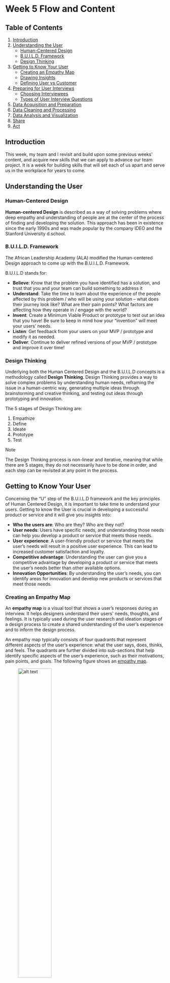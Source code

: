 # Week 5 Flow and Content

## Table of Contents  
1. [Introduction](#introduction)
2. [Understanding the User](#Understanding-the-User)
   * [Human-Centered Design](#Human-Centered-Design)
   * [B.U.I.L.D. Framework](#B-U-I-L-D-Framework)
   * [Design Thinking](#Design-Thinking)
3. [Getting to Know Your User](#Getting-to-Know-Your-User)
   * [Creating an Empathy Map](#Creating-an-Empathy-Map)
   * [Drawing Insights](#Drawing-Insights)
   * [Defining User vs Customer](#Defining-User-vs-Customer)
4. [Preparing for User Interviews](#Preparing-for-User-Interviews)
   * [Choosing Interviewees](#Choosing-Interviewees)
   * [Types of User Interview Questions](#Types-of-User-Interview-Questions)
5. [Data Acquisition and Preparation](#data-acquisition-and-preparation)
6. [Data Cleaning and Processing](#data-cleaning-and-processing)
8. [Data Analysis and Visualization](#data-analysis-and-visualization)
9. [Share](#share)
10. [Act](#act) 

## Introduction
This week, my team and I revisit and build upon some previous weeks' content, and acquire new skills that we can apply to advance our team project. It is a week for building skills that will set each of us apart and serve us in the workplace for years to come. 

## Understanding the User

### Human-Centered Design
**Human-centered Design** is described as a way of solving problems where deep empathy and understanding of people are at the center of the process of finding and developing the solution. This approach has been in existence since the early 1990s and was made popular by the company IDEO and the Stanford University d.school.

### B.U.I.L.D. Framework
The African Leadership Academy (ALA) modified the Human-centered Design approach to come up with the B.U.I.L.D. Framework.

B.U.I.L.D stands for:
*	**Believe**: Know that the problem you have identified has a solution, and trust that you and your team can build something to address it
*	**Understand**: Take the time to learn about the experience of the people affected by this problem / who will be using your solution – what does their journey look like? What are their pain points? What factors are affecting how they operate in / engage with the world?
*	**Invent**: Create a Minimum Viable Product or prototype to test out an idea that you have! Be sure to keep in mind how your “invention” will meet your users’ needs.
*	**Listen**: Get feedback from your users on your MVP / prototype and modify it as needed.
*	**Deliver**: Continue to deliver refined versions of your MVP / prototype and improve it over time!

### Design Thinking
Underlying both the Human Centered Design and the B.U.I.L.D concepts is a methodology called **Design Thinking**. Design Thinking provides a way to solve complex problems by understanding human needs, reframing the issue in a human-centric way, generating multiple ideas through brainstorming and creative thinking, and testing out ideas through prototyping and innovation.

The 5 stages of Design Thinking are:
1.	Empathize
2.	Define
3.	Ideate
4.	Prototype
5.	Test
> [!NOTE]
> The Design Thinking process is non-linear and iterative, meaning that while there are 5 stages, they do not necessarily have to be done in order, and each step can be revisited at any point in the process.

## Getting to Know Your User
Concerning the “U” step of the B.U.I.L.D framework and the key principles of Human Centered Design, it is important to take time to understand your users. Getting to know the User is crucial in developing a successful product or service and it will give you insights into:
*	**Who the users are**: Who are they? Who are they not?
*	**User needs**: Users have specific needs, and understanding those needs can help you develop a product or service that meets those needs.
*	**User experience**: A user-friendly product or service that meets the user’s needs will result in a positive user experience. This can lead to increased customer satisfaction and loyalty.
*	**Competitive advantage**: Understanding the user can give you a competitive advantage by developing a product or service that meets the user’s needs better than other available options.
*	**Innovation Opportunities**: By understanding the user’s needs, you can identify areas for innovation and develop new products or services that meet those needs.

### Creating an Empathy Map
An **empathy map** is a visual tool that shows a user’s responses during an interview. It helps designers understand their users' needs, thoughts, and feelings. It is typically used during the user research and ideation stages of a design process to create a shared understanding of the user’s experience and to inform the design process.

An empathy map typically consists of four quadrants that represent different aspects of the user’s experience: what the user says, does, thinks, and feels. The quadrants are further divided into sub-sections that help identify specific aspects of the user’s experience, such as their motivations, pain points, and goals. The following figure shows an [empathy map](https://th.bing.com/th/id/OIP.FoZELdtU-kb48rsBn2iC5QAAAA?rs=1&pid=ImgDetMain).
<figure>
  <img src="https://github.com/Songonge/ALX-Data-Analytics/blob/main/Week 6/EmpathyMap.jpg" width=50% height=50% alt="alt text">
  <figcaption>Figure: Empathy Map </figcaption>
</figure> 
<br/><br/>

> [!IMPORTANT]
> Using an empathy map gives designers a deeper understanding of their users’ needs, behaviors, and emotions. This information can then be used to inform design decisions and create solutions that meet the needs and expectations of the user.

### Drawing Insights
A logical step to get insights from my data would be to:
* **Step 1**: Analyze the information in front of you and look for patterns, contradictions, and opportunities for innovation. For example, if several users mentioned a specific pain point, this could be a potential opportunity for improvement.
* **Step 2**: Group similar insights together to create clear themes. This will help you identify the most significant user needs and priorities.
* **Step 3**: Prioritize the insights based on their importance to the user and their potential impact on the designed product or service.
* **Step 4**: Use the insights to inform your design decisions. Make sure to focus on the user’s perspective and avoid assumptions.

### Defining User vs Customer
In problem-solving, market research, and design thinking the User is different from the Customer.

A **User** is any individual who uses a particular product or service, regardless of whether they pay for it or not. For example, someone who uses a free social media platform would still be considered a user. In design thinking, a user refers to someone who interacts with a product or service, regardless of whether they pay for it or not. The focus is on understanding their needs, wants, behaviors, and pain points to create a better user experience. The goal is to create a solution that meets the user’s needs and helps them achieve their goals.

A **Customer**, on the other hand, is someone who pays for a product or service. They are usually purchasing something from a business, and the transaction involves an exchange of money. In design thinking, the focus is to understand their buying behaviors, motivations, and preferences to create a product or service that meets their needs and solves their problems. The goal is to create a solution that generates revenue for the business and creates value for the customer.

## Team Activity: Defining Target User
This team activity forms part of this week's Milestone submission.
Here, we need to refer back to the problem that our team chose to work on (Recall: the problem is "the underrepresentation of women in leadership roles"). Based on the problem that we identified, define our users by thinking through the following questions. These questions are used to define the user persona that we are solving the problem for.

1. **Who Experiences the Problem Directly?**  
User: Who directly encounters or is affected by the problem statement?
Customer: Whose awareness of the problem may come from reports or observations?

2. **Whose Pain Points Are Addressed by Solving the Problem?**  
User: Whose specific challenges or frustrations will be alleviated by solving the problem?
Customer: Whose strategic goals or concerns align with the resolution of this problem?

3. **Direct vs. Indirect Impact**  
User: Whose daily life, tasks, or experiences are directly impacted by the existence of the problem?
Customer: Whose decision-making or operational efficiency is indirectly influenced by the problem?

4. **Feedback on the Problem**  
User: Whose insights and observations are crucial for understanding the nuances of the problem?
Customer: Whose understanding of the problem may be shaped by reports, data, or external observations?

5. **Long-Term Consequences of the Problem**    
User: Whose quality of life or work is continuously affected by the persistence of the problem?
Customer: Whose strategic objectives or performance metrics are influenced by the ongoing existence of the problem?

> [!NOTE]
> The answer to the above questions will be your target user persona, which is also part of your Milestone # 6 submission in Section A, Step 2. Define this persona as a team, as this will affect who you will be interviewing this week (activity in the next module).

## Preparing for User Interviews

### Choosing Interviewees
Below is a special step-by-step guide on how to choose the right interviews.
1. **Create a user persona**
A user persona is a made-up individual who symbolizes our ideal user. By investigating the characteristics, objectives, motives, and pain points of our target users, we may develop a thorough user persona. This will assist us in establishing a list of requirements for choosing interviews.

2. **Recruit participants**
Once our research objectives have been established and a user persona has been developed, we may begin recruiting participants. There are many ways to find participants, including word-of-mouth, email, and social media.

3. **Screen participants**
Once possible participants have been found, we must screen them to make sure they meet the requirements for our user persona. A screening questionnaire can be used to learn more about a person’s demographics, product usage, and behavior. To determine their fit, we can also do a quick phone or video interview.

4. **Schedule interviews**
Following the screening process, we can set up interviews with the participants. Make sure we provide participants with detailed directions on how to join the interview and what to anticipate. To make scheduling simpler, think about utilizing a program like Calendly. 

### Types of User Interview Questions
Rule of thumb: A good interview generally allows deep, free-flowing conversations with the person you are interviewing
| Question Type | Description |
| :-------------------: | :---------- | 
| Open-Discovery        |Example  <ul><li>“Tell me about…”</li><li>“Why do you…?”</li><li>“What are/ is…?”</li><li>“What… do you use/ do about?”</li><li>“Describe to me how you…/ your experience with…?”</li><li>“How often do you…”</li><li>“How much/ many…”</li></ul> |
| Understanding User Tasks/ Activities             |Example   <ul><li>“How do you [task]…?” (Direct question)</li><li>“Describe how you would [task]?” (Indirect question)</li><li>“What are/ is…?”</li><li>“What are all the things you need to do and know in order to [task]?”</li><li>Sequential: “Walk me through the steps, how do you… [task]?”</li><li>Comparison: “What is the difference between [A] and [B]?”</li></ul>    |
| Performing/ Showing               |Example   <ul><li>“Show me how you [task]” (Asking them to perform the task, share their screen, etc.)</li><li>Role-play: “Let’s pretend I’m your neighbor who knows nothing about [task].</li><li>Guide me so that I could do it myself afterward.</li></ul>   |
| Talking about Problems and Pain Points  |Example   <ul><li>"How does this problem impact you?”</li><li>“How did you solve/ get around that issue?”</li><li>“What’s the hardest/ most frustrating part about…?”</li><li>“If you had a magic wand, what would you change?”</li></ul>   |
| Opinions/ Points of View/Attitudes or Perceptions    |Example   <ul><li>“What do you think about…?”</li><li>“What do you like/ dislike about…?”</li><li>“What would your friend/ partner/ colleague think of that?”</li><li>“Some people….., other……, what is your opinion on that?”</li></ul>   |
| Recalling the Past & Anticipating the Future    |Example   <ul><li>“Please recall a situation when you…, what did you do?”</li><li>“Tell me about your most significant/ memorable experience/ interaction with…?”</li><li>“How do you think… is going to help you?”</li><li>“Describe to me the ideal product/ experience….?”</li></ul>   |
| Sentence Completion and Drawing               |Example   <ul><li>“Can you draw your thought process on [ABC]…?”</li><li>“Complete the sentence: the best place to eat is….?”</li></ul>   |































